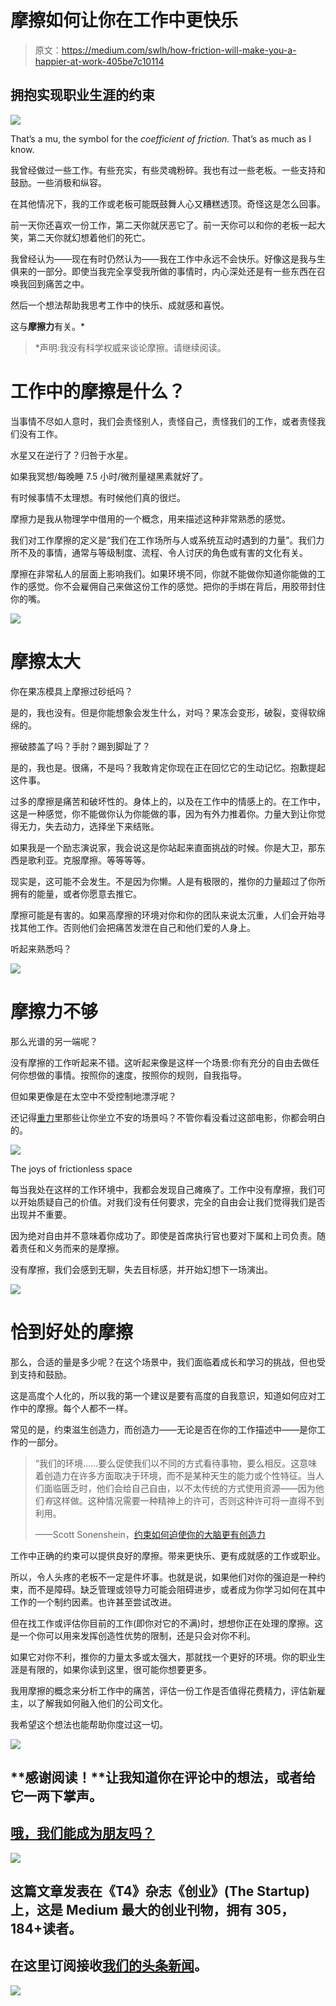 # 摩擦如何让你在工作中更快乐

> 原文：<https://medium.com/swlh/how-friction-will-make-you-a-happier-at-work-405be7c10114>

## 拥抱实现职业生涯的约束

![](img/af1c3e5fbbeba5ff4e0a675f947c6873.png)

That’s a mu, the symbol for the *coefficient of friction.* That’s as much as I know.

我曾经做过一些工作。有些充实，有些灵魂粉碎。我也有过一些老板。一些支持和鼓励。一些消极和纵容。

在其他情况下，我的工作或老板可能既鼓舞人心又糟糕透顶。奇怪这是怎么回事。

前一天你还喜欢一份工作，第二天你就厌恶它了。前一天你可以和你的老板一起大笑，第二天你就幻想着他们的死亡。

我曾经认为——现在有时仍然认为——我在工作中永远不会快乐。好像这是我与生俱来的一部分。即使当我完全享受我所做的事情时，内心深处还是有一些东西在召唤我回到痛苦之中。

然后一个想法帮助我思考工作中的快乐、成就感和喜悦。

这与**摩擦力**有关。*

> *声明:我没有科学权威来谈论摩擦。请继续阅读。

# 工作中的摩擦是什么？

当事情不尽如人意时，我们会责怪别人，责怪自己，责怪我们的工作，或者责怪我们没有工作。

水星又在逆行了？归咎于水星。

如果我冥想/每晚睡 7.5 小时/微剂量褪黑素就好了。

有时候事情不太理想。有时候他们真的很烂。

摩擦力是我从物理学中借用的一个概念，用来描述这种非常熟悉的感觉。

我们对工作摩擦的定义是“我们在工作场所与人或系统互动时遇到的力量”。我们力所不及的事情，通常与等级制度、流程、令人讨厌的角色或有害的文化有关。

摩擦在非常私人的层面上影响我们。如果环境不同，你就不能做你知道你能做的工作的感觉。你不会雇佣自己来做这份工作的感觉。把你的手绑在背后，用胶带封住你的嘴。

![](img/1d4ea03f1fe1d9cc1e2702f773a085b7.png)

# 摩擦太大

你在果冻模具上摩擦过砂纸吗？

是的，我也没有。但是你能想象会发生什么，对吗？果冻会变形，破裂，变得软绵绵的。

擦破膝盖了吗？手肘？踢到脚趾了？

是的，我也是。很痛，不是吗？我敢肯定你现在正在回忆它的生动记忆。抱歉提起这件事。

过多的摩擦是痛苦和破坏性的。身体上的，以及在工作中的情感上的。在工作中，这是一种感觉，你不能做你认为你能做的事，因为有外力推着你。力量大到让你觉得无力，失去动力，选择坐下来结账。

如果我是一个励志演说家，我会说这是你站起来直面挑战的时候。你是大卫，那东西是歌利亚。克服摩擦。等等等等。

现实是，这可能不会发生。不是因为你懒。人是有极限的，推你的力量超过了你所拥有的能量，或者你愿意去推它。

摩擦可能是有害的。如果高摩擦的环境对你和你的团队来说太沉重，人们会开始寻找其他工作。否则他们会把痛苦发泄在自己和他们爱的人身上。

听起来熟悉吗？

![](img/83062ea43c40da5fbeb73ec85224be85.png)

# 摩擦力不够

那么光谱的另一端呢？

没有摩擦的工作听起来不错。这听起来像是这样一个场景:你有充分的自由去做任何你想做的事情。按照你的速度，按照你的规则，自我指导。

但如果更像是在太空中不受控制地漂浮呢？

还记得[重力](http://www.imdb.com/title/tt1454468/)里那些让你坐立不安的场景吗？不管你看没看过这部电影，你都会明白的。

![](img/f7826ff8bdaf17fabab60bf7dbc1ef7c.png)

The joys of frictionless space

每当我处在这样的工作环境中，我都会发现自己瘫痪了。工作中没有摩擦，我们可以开始质疑自己的价值。对我们没有任何要求，完全的自由会让我们觉得我们是否出现并不重要。

因为绝对自由并不意味着你成功了。即使是首席执行官也要对下属和上司负责。随着责任和义务而来的是摩擦。

没有摩擦，我们会感到无聊，失去目标感，并开始幻想下一场演出。

![](img/ff200cf0924e753373902a402f5dcfd5.png)

# 恰到好处的摩擦

那么，合适的量是多少呢？在这个场景中，我们面临着成长和学习的挑战，但也受到支持和鼓励。

这是高度个人化的，所以我的第一个建议是要有高度的自我意识，知道如何应对工作中的摩擦。每个人都不一样。

常见的是，约束滋生创造力，而创造力——无论是否在你的工作描述中——是你工作的一部分。

> “我们的环境……要么促使我们以不同的方式看待事物，要么相反。这意味着创造力在许多方面取决于环境，而不是某种天生的能力或个性特征。当人们面临匮乏时，他们会给自己自由，以不太传统的方式使用资源——因为他们*有*这样做。这种情况需要一种精神上的许可，否则这种许可将一直得不到利用。
> 
> ——Scott Sonenshein，[约束如何迫使你的大脑更有创造力](https://www.fastcompany.com/3067925/how-constraints-force-your-brain-to-be-more-creative)

工作中正确的约束可以提供良好的摩擦。带来更快乐、更有成就感的工作或职业。

所以，令人头疼的老板不一定是件坏事。也就是说，如果他们对你的强迫是一种约束，而不是障碍。缺乏管理或领导力可能会阻碍进步，或者成为你学习如何在其中工作的一个制约因素。也许甚至尝试改进。

但在找工作或评估你目前的工作(即你对它的不满)时，想想你正在处理的摩擦。这是一个你可以用来发挥创造性优势的限制，还是只会对你不利。

如果它对你不利，推你的力量太多或太强大，那就找一个更好的环境。你的职业生涯是有限的，如果你读到这里，很可能你想要更多。

我用摩擦的概念来分析工作中的痛苦，评估一份工作是否值得花费精力，评估新雇主，以了解我如何融入他们的公司文化。

我希望这个想法也能帮助你度过这一切。

![](img/a009b28a0ccfbff9a146160b38efa979.png)

## **感谢阅读！**让我知道你在评论中的想法，或者给它一两下掌声。

## [哦，我们能成为朋友吗？](/@craig5446)

[![](img/308a8d84fb9b2fab43d66c117fcc4bb4.png)](https://medium.com/swlh)

## 这篇文章发表在《T4》杂志《创业》(The Startup)上，这是 Medium 最大的创业刊物，拥有 305，184+读者。

## 在这里订阅接收[我们的头条新闻](http://growthsupply.com/the-startup-newsletter/)。

[![](img/b0164736ea17a63403e660de5dedf91a.png)](https://medium.com/swlh)
